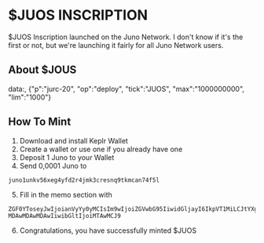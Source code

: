 
# $JUOS INSCRIPTION

$JUOS Inscription launched on the Juno Network. I don't know if it's the first or not, but we're launching it fairly for all Juno Network users.

## About $JOUS

data:,
{"p":"jurc-20",
"op":"deploy",
"tick":"JUOS",
"max":"1000000000",
"lim":"1000"}

## How To Mint


1. Download and install Keplr Wallet
2. Create a wallet or use one if you already have one
3. Deposit 1 Juno to your Wallet
4. Send 0,0001 Juno to  
```
juno1unkv56xeg4yfd2r4jmk3cresnq9tkmcan74f5l
```
5. Fill in the memo section with  
```
ZGF0YToseyJwIjoianVyYy0yMCIsIm9wIjoiZGVwbG95IiwidGljayI6IkpVT1MiLCJtYXgiOiIx MDAwMDAwMDAwIiwibGltIjoiMTAwMCJ9
```
6. Congratulations, you have successfully minted $JUOS
